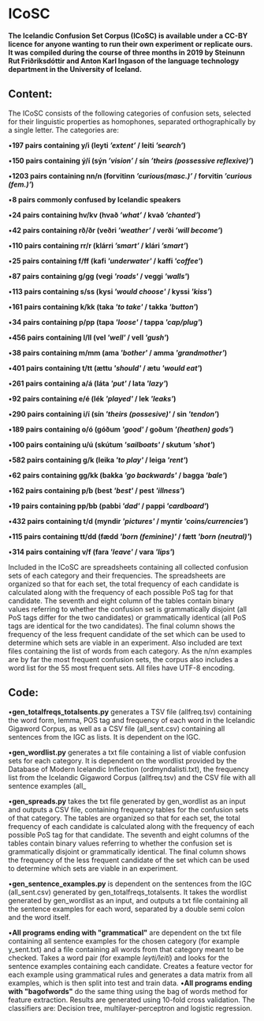 # ICoSC

**The Icelandic Confusion Set Corpus (ICoSC) is available under a CC-BY licence for anyone wanting to run their own experiment or replicate ours. It was compiled during the course of three months in 2019 by Steinunn Rut Friðriksdóttir and Anton Karl Ingason of the language technology department in the University of Iceland.**


## **Content:**
The ICoSC consists of the following categories of confusion sets, selected for their linguistic properties as homophones, separated orthographically by a single letter. The categories are:

•**197  pairs  containing  y/i (leyti _’extent’_ / leiti _’search’_)**  

•**150 pairs containing ý/í (sýn _’vision’_ / sín _’theirs (possessive reflexive)’_)** 

•**1203 pairs containing nn/n (forvitinn _’curious(masc.)’_ / forvitin _’curious (fem.)’_)**

•**8 pairs commonly confused by Icelandic speakers** 

•**24 pairs containing hv/kv (hvað _’what’_ / kvað _’chanted’_)**

•**42 pairs containing rð/ðr (veðri _’weather’_ / verði _’will become’_)**

•**110 pairs containing rr/r (klárri _’smart’_ / klári _’smart’_)**

•**25 pairs containing f/ff (kafi _'underwater'_ / kaffi _'coffee'_)**

•**87 pairs containing g/gg (vegi _'roads'_ / veggi _'walls'_)**

•**113 pairs containing s/ss (kysi _'would choose'_ / kyssi _'kiss'_)**

•**161 pairs containing k/kk (taka _'to take'_ / takka _'button'_)**

•**34 pairs containing p/pp (tapa _'loose'_ / tappa _'cap/plug'_)**

•**456 pairs containing l/ll (vel _'well'_ / vell _'gush'_)**

•**38 pairs containing m/mm (ama _'bother'_ / amma _'grandmother'_)**

•**401 pairs containing t/tt (ættu _'should'_ / ætu _'would eat'_)**

•**261 pairs containing a/á (láta _'put'_ / lata _'lazy'_)**

•**92 pairs containing e/é (lék _'played'_ / lek _'leaks'_)**

•**290 pairs containing i/í (sín _'theirs (possesive)'_ / sin _'tendon'_)**

•**189 pairs containing o/ó (góðum _'good'_ / goðum _'(heathen) gods'_)**

•**100 pairs containing u/ú (skútum _'sailboats'_ / skutum _'shot'_)**

•**582 pairs containing g/k (leika _'to play'_ / leiga _'rent'_)**

•**62 pairs containing gg/kk (bakka _'go backwards'_ / bagga _'bale'_)**

•**162 pairs containing p/b (best _'best'_ / pest _'illness'_)**

•**19 pairs containing pp/bb (pabbi _'dad'_ / pappi _'cardboard'_)**

•**432 pairs containing t/d (myndir _'pictures'_ / myntir _'coins/currencies'_)**

•**115 pairs containing tt/dd (fædd _'born (feminine)'_ / fætt _'born (neutral)'_)**

•**314 pairs containing v/f (fara _'leave'_ / vara _'lips'_)**

Included in the ICoSC are spreadsheets containing all collected confusion sets of each category and their frequencies. The spreadsheets are organized so that for each set, the total frequency of each candidate is calculated  along  with the frequency of each possible PoS tag for that candidate. The seventh and eight column of the tables contain binary values referring to whether the confusion set is grammatically disjoint (all PoS tags differ for the two candidates) or grammatically identical (all PoS tags are identical for the two candidates). The final column shows the frequency of the less frequent candidate of the set which can be used to determine which sets are viable in an experiment. Also included are text files containing the list of words from each category. As the n/nn examples are by far the most frequent confusion sets, the corpus also includes a word list for the 55 most frequent sets. All files have UTF-8 encoding.



## **Code:**

•**gen_totalfreqs_totalsents.py** generates a TSV file (allfreq.tsv) containing the word form, lemma, POS tag and frequency of each word in the Icelandic Gigaword Corpus, as well as a CSV file (all_sent.csv) containing all sentences from the IGC as lists. It is dependent on the IGC. 

•**gen_wordlist.py** generates a txt file containing a list of viable confusion sets for each category. It is dependent on the wordlist provided by the Database of Modern Icelandic Inflection (ordmyndalisti.txt), the frequency list from the Icelandic Gigaword Corpus (allfreq.tsv) and the CSV file with all sentence examples (all_

•**gen_spreads.py** takes the txt file generated by gen_wordlist as an input and outputs a CSV file, containing frequency tables for the confusion sets of that category. The tables are organized so that for each set, the total frequency of each candidate is calculated along with the frequency of each possible PoS tag for that candidate. The seventh and eight columns of the tables contain binary values referring to whether the confusion set is grammatically disjoint or grammatically identical. The final column shows the frequency of the less frequent candidate of the set which can be used to determine which sets are viable in an experiment. 

•**gen_sentence_examples.py** is dependent on the sentences from the IGC (all_sent.csv) generated by gen_totalfreqs_totalsents. It takes the wordlist generated by gen_wordlist as an input, and outputs a txt file containing all the sentence examples for each word, separated by a double semi colon and the word itself.

•**All programs ending with "grammatical"** are dependent on the txt file containing all sentence examples for the chosen category (for example y_sent.txt) and a file containing all words from that category meant to be checked. Takes a word pair (for example _leyti/leiti_) and looks for the sentence examples containing each candidate. Creates a feature vector for each example using grammatical rules and generates a data matrix from all examples, which is then split into test and train data. •**All programs ending with "bagofwords"** do the same thing using the bag of words method for feature extraction. Results are generated using 10-fold cross validation. The classifiers are: Decision tree, multilayer-perceptron and logistic regression. 
